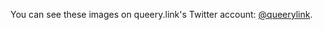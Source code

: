 You can see these images on queery.link's Twitter account: [@queerylink](https://twitter.com/queerylink).
